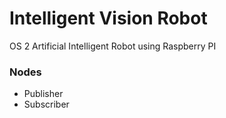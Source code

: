# Intelligent Vision Robot

OS 2 Artificial Intelligent Robot using Raspberry PI

### Nodes 
- Publisher
- Subscriber